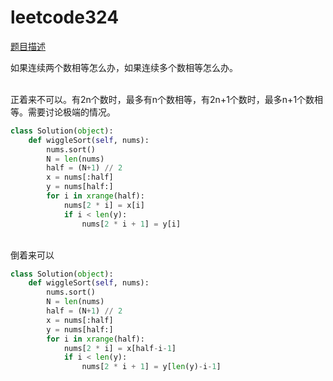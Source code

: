 # leetcode324
[题目描述](https://leetcode-cn.com/problems/wiggle-sort-ii/)
<br>

如果连续两个数相等怎么办，如果连续多个数相等怎么办。

<br>
正着来不可以。有2n个数时，最多有n个数相等，有2n+1个数时，最多n+1个数相等。需要讨论极端的情况。

```python
class Solution(object):
    def wiggleSort(self, nums):
        nums.sort()
        N = len(nums)
        half = (N+1) // 2
        x = nums[:half]
        y = nums[half:]
        for i in xrange(half):
            nums[2 * i] = x[i]
            if i < len(y):
                nums[2 * i + 1] = y[i]
```

<br>
倒着来可以

```python
class Solution(object):
    def wiggleSort(self, nums):
        nums.sort()
        N = len(nums)
        half = (N+1) // 2
        x = nums[:half]
        y = nums[half:]
        for i in xrange(half):
            nums[2 * i] = x[half-i-1]
            if i < len(y):
                nums[2 * i + 1] = y[len(y)-i-1]
```
